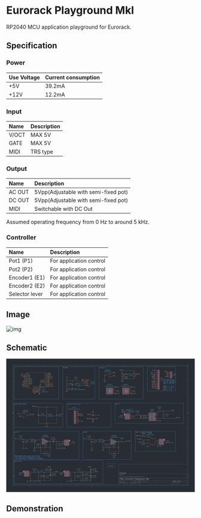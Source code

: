 # Eurorack Playground MkI

RP2040 MCU application playground for Eurorack.

## Specification

### Power

|Use Voltage|Current consumption|
|:--|:--|
|+5V|39.2mA|
|+12V|12.2mA|

### Input

|Name|Description|
|:--|:--|
|V/OCT|MAX 5V|
|GATE| MAX 5V<br>|
|MIDI| TRS type|

### Output

|Name|Description|
|:--|:--|
|AC OUT|5Vpp(Adjustable with semi-fixed pot)|
|DC OUT|5Vpp(Adjustable with semi-fixed pot)|
|MIDI|Switchable with DC Out|

Assumed operating frequency from 0 Hz to around 5 kHz.


### Controller

|Name|Description|
|:--|:--|
|Pot1 (P1)|For application control|
|Pot2 (P2)|For application control|
|Encoder1 (E1)|For application control|
|Encoder2 (E2)|For application control|
|Selector lever|For application control|

## Image

![img](https://marksard.github.io/assets/photos/20231113_IMGP8382.jpg)

## Schematic

![img](_data/Eurorack%20Playground%20MkI%20schematic%20rev1.1.0.png)

## Demonstration
